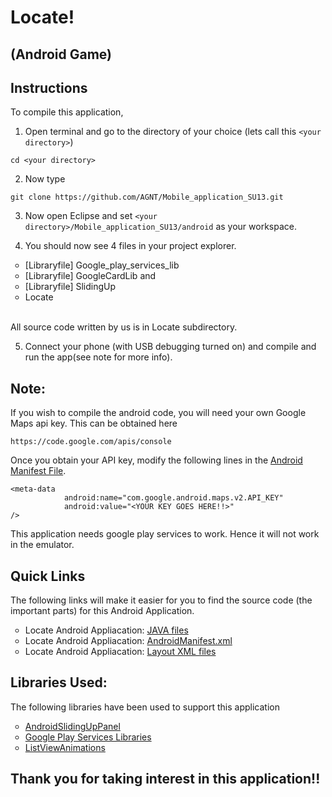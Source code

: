 Locate!
=======
(Android Game)
--------------

Instructions
------------
To compile this application,</br>

1. Open terminal and go to the directory of your choice (lets call this `<your directory>`)
```
cd <your directory>
```

2. Now type
```
git clone https://github.com/AGNT/Mobile_application_SU13.git
```

3. Now open Eclipse and set `<your directory>/Mobile_application_SU13/android` as your workspace.

4. You should now see 4 files in your project explorer.
<ul type="circle">
 <li>[Libraryfile] Google_play_services_lib</li>
 <li>[Libraryfile] GoogleCardLib and</li> 
 <li>[Libraryfile] SlidingUp</li>
 <li>Locate</li>
</ul>
</br>All source code written by us is in Locate subdirectory.

5. Connect your phone (with USB debugging turned on) and compile and run the app(see note for more info).


Note:
-----
If you wish to compile the android code, you will need your own Google Maps api key.
This can be obtained here
```
https://code.google.com/apis/console
```
Once you obtain your API key, modify the following lines in the <a href="https://github.com/umano/AndroidSlidingUpPanel?source=cc">Android Manifest File</a>.
```
<meta-data
            android:name="com.google.android.maps.v2.API_KEY"
            android:value="<YOUR KEY GOES HERE!!>" 
/>
```
This application needs google play services to work. Hence it will not work in the emulator.

Quick Links
------------
The following links will make it easier for you to find the source code (the important parts) for this Android Application.
<ul type="circle">
 <li>Locate Android Appliacation: <a href="https://github.com/AGNT/Mobile_application_SU13/tree/master/android/Locate/src/com/agnt/locate">JAVA files</a></li>
 <li>Locate Android Appliacation: <a href="https://github.com/AGNT/Mobile_application_SU13/blob/master/android/Locate/AndroidManifest.xml">AndroidManifest.xml</a></li>
  <li>Locate Android Appliacation: <a href="https://github.com/AGNT/Mobile_application_SU13/tree/master/android/Locate/res/layout">Layout XML files</a></li>
</ul>

Libraries Used:
---------------
The following libraries have been used to support this application</br>
<ul type="circle">
 <li><a href="https://github.com/umano/AndroidSlidingUpPanel?source=cc">AndroidSlidingUpPanel</a></li>
 <li><a href="http://developer.android.com/google/play-services/index.html">Google Play Services Libraries</a></li>
 <li><a href="https://github.com/nhaarman/ListViewAnimations">ListViewAnimations</a></li>
</ul>

Thank you for taking interest  in this application!!
----------------------------------------------------

